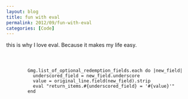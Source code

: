 ```yaml
---
layout: blog
title: fun with eval
permalink: 2012/09/fun-with-eval
categories: [Code]
---
```


this is why I love eval. Because it makes my life easy.

<code>
  <pre>
        Gmg.list_of_optional_redemption_fields.each do |new_field|
          underscored_field = new_field.underscore
          value = original_line.field(new_field).strip
          eval "return_items.#{underscored_field} = '#{value}'"
        end
  </pre>
</code>
